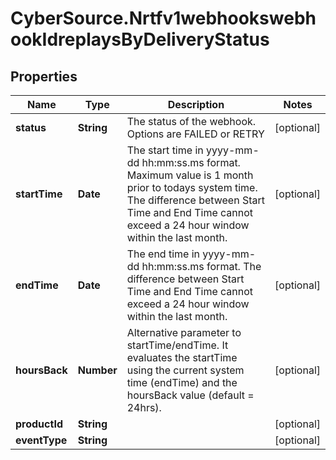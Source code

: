 # CyberSource.Nrtfv1webhookswebhookIdreplaysByDeliveryStatus

## Properties
Name | Type | Description | Notes
------------ | ------------- | ------------- | -------------
**status** | **String** | The status of the webhook. Options are FAILED or RETRY | [optional] 
**startTime** | **Date** | The start time in yyyy-mm-dd hh:mm:ss.ms format. Maximum value is 1 month prior to todays system time.  The difference between Start Time and End Time cannot exceed a 24 hour window within the last month.  | [optional] 
**endTime** | **Date** | The end time in yyyy-mm-dd hh:mm:ss.ms format.  The difference between Start Time and End Time cannot exceed a 24 hour window within the last month.  | [optional] 
**hoursBack** | **Number** | Alternative parameter to startTime/endTime.  It evaluates the startTime using the current system time (endTime) and the hoursBack value (default = 24hrs).  | [optional] 
**productId** | **String** |  | [optional] 
**eventType** | **String** |  | [optional] 


